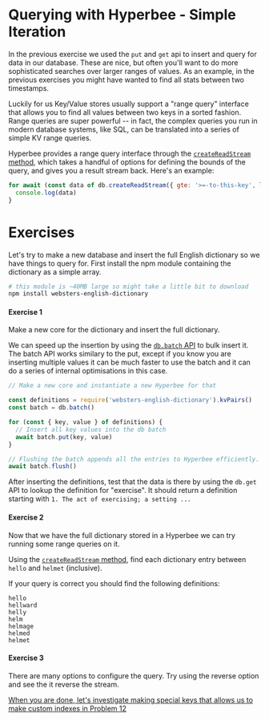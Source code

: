 # Querying with Hyperbee - Simple Iteration

In the previous exercise we used the `put` and `get` api to insert and query for data in our database. These are nice, but often you'll want to do more sophisticated searches over larger ranges of values. As an example, in the previous exercises you might have wanted to find all stats between two timestamps.

Luckily for us Key/Value stores usually support a "range query" interface that allows you to find all values between two keys in a sorted fashion. Range queries are super powerful -- in fact, the complex queries you run in modern database systems, like SQL, can be translated into a series of simple KV range queries.

Hyperbee provides a range query interface through the [`createReadStream` method](https://github.com/mafintosh/hyperbee#stream--dbcreatereadstreamoptions), which takes a handful of options for defining the bounds of the query, and gives you a result stream back. Here's an example:

```js
for await (const data of db.createReadStream({ gte: '>=-to-this-key', lt: '<-than-this-key' })) {
  console.log(data)
}
```

# Exercises

Let's try to make a new database and insert the full English dictionary so we have things to query for.
First install the npm module containing the dictionary as a simple array.

```sh
# this module is ~40MB large so might take a little bit to download
npm install websters-english-dictionary
```

#### Exercise 1

Make a new core for the dictionary and insert the full dictionary.

We can speed up the insertion by using the [`db.batch` API](https://github.com/mafintosh/hyperbee#batch--dbbatch) to bulk insert it.
The batch API works similary to the put, except if you know you are inserting multiple values it can be much faster to use the batch
and it can do a series of internal optimisations in this case.

```js
// Make a new core and instantiate a new Hyperbee for that

const definitions = require('websters-english-dictionary').kvPairs()
const batch = db.batch()

for (const { key, value } of definitions) {
  // Insert all key values into the db batch
  await batch.put(key, value)
}

// Flushing the batch appends all the entries to Hyperbee efficiently.
await batch.flush()
```

After inserting the definitions, test that the data is there by using the `db.get` API to lookup the definition for "exercise".
It should return a definition starting with `1. The act of exercising; a setting ...`

#### Exercise 2

Now that we have the full dictionary stored in a Hyperbee we can try running some range queries on it.

Using the [`createReadStream` method](https://github.com/mafintosh/hyperbee#stream--dbcreatereadstreamoptions), find each dictionary entry between `hello` and `helmet` (inclusive).

If your query is correct you should find the following definitions:

```
hello
hellward
helly
helm
helmage
helmed
helmet
```

#### Exercise 3

There are many options to configure the query.
Try using the reverse option and see the it reverse the stream.

[When you are done, let's investigate making special keys that allows us to make custom indexes in Problem 12](12.md)
